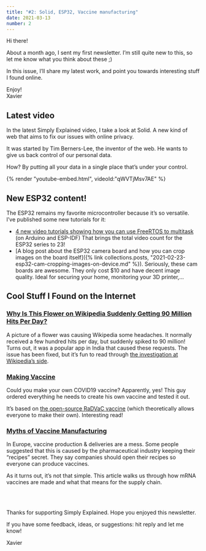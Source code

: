 ```yaml
---
title: "#2: Solid, ESP32, Vaccine manufacturing"
date: 2021-03-13
number: 2
---
```


Hi there!

About a month ago, I sent my first newsletter. I’m still quite new to this, so let me know what you think about these ;)

In this issue, I’ll share my latest work, and point you towards interesting stuff I found online.

Enjoy!  
Xavier

## Latest video
In the latest Simply Explained video, I take a look at Solid. A new kind of web that aims to fix our issues with online privacy.

It was started by Tim Berners-Lee, the inventor of the web. He wants to give us back control of our personal data.

How? By putting all your data in a single place that’s under your control.

{% render "youtube-embed.html", videoId:"qWVTjMsv7AE" %}


## New ESP32 content!

The ESP32 remains my favorite microcontroller because it’s so versatile. I’ve published some new tutorials for it:

* [4 new video tutorials showing how you can use FreeRTOS to multitask](https://www.youtube.com/watch?index=20&list=PLzvRQMJ9HDiQ3OIuBWCEW6yE0S0LUWhGU&v=kP-pP6FEu8I) (on Arduino and ESP-IDF) That brings the total video count for the ESP32 series to 23!
* [A blog post about the ESP32 camera board and how you can crop images on the board itself]({% link collections.posts, "2021-02-23-esp32-cam-cropping-images-on-device.md" %}). Seriously, these cam boards are awesome. They only cost $10 and have decent image quality. Ideal for securing your home, monitoring your 3D printer,…

## Cool Stuff I Found on the Internet

### [Why Is This Flower on Wikipedia Suddenly Getting 90 Million Hits Per Day?](https://www.vice.com/en/article/qjpmyx/why-is-this-flower-on-wikipedia-suddenly-getting-90-million-hits-per-day)
A picture of a flower was causing Wikipedia some headaches. It normally received a few hundred hits per day, but suddenly spiked to 90 million! Turns out, it was a popular app in India that caused these requests. The issue has been fixed, but it’s fun to read through [the investigation at Wikipedia’s side](https://phabricator.wikimedia.org/T273741).

### [Making Vaccine](https://www.lesswrong.com/posts/niQ3heWwF6SydhS7R/making-vaccine)
Could you make your own COVID19 vaccine? Apparently, yes! This guy ordered everything he needs to create his own vaccine and tested it out.

It’s based on [the open-source RaDVaC vaccine](https://radvac.org/) (which theoretically allows everyone to make their own). Interesting read!

### [Myths of Vaccine Manufacturing](https://blogs.sciencemag.org/pipeline/archives/2021/02/02/myths-of-vaccine-manufacturing)
In Europe, vaccine production & deliveries are a mess. Some people suggested that this is caused by the pharmaceutical industry keeping their “recipes” secret. They say companies should open their recipes so everyone can produce vaccines.

As it turns out, it’s not that simple. This article walks us through how mRNA vaccines are made and what that means for the supply chain.


<br><br>

Thanks for supporting Simply Explained. Hope you enjoyed this newsletter.

If you have some feedback, ideas, or suggestions: hit reply and let me know!

Xavier
